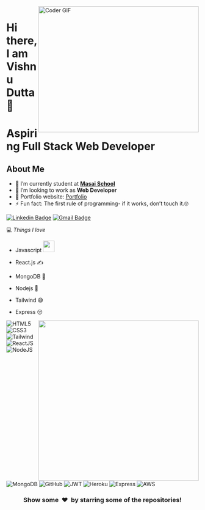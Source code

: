 <img align="right" src="developer.gif" alt="Coder GIF" width="420" height="330">



# Hi there, I am Vishnu Dutta 👋
# Aspiring Full Stack Web Developer

## About Me
- 🔭 I’m currently student at **[Masai School](https://www.masaischool.com/)**
- 👯 I’m looking to work as **Web Developer**
- 🎯 Portfolio website: [Portfolio](https://vishnu.dorik.io/)
- ⚡ Fun fact: The first rule of programming- if it works, don’t touch it.🤓

[![Linkedin Badge](https://img.shields.io/badge/-Vishnu-blue?style=flat-square&logo=Linkedin&logoColor=white&link=https://www.linkedin.com/in/vishnu-dutta-90baba20b/)](https://www.linkedin.com/in/vishnu-dutta-90baba20b/)
[![Gmail Badge](https://img.shields.io/badge/-dutta1vishnu@gmail.com-c14438?style=flat-square&logo=Gmail&logoColor=white&link=mailto:dutta1vishnu@gmail.com)](mailto:dutta1vishnu@gmail.com) 




💻 *Things I love*
- Javascript <img src="https://media.giphy.com/media/WUlplcMpOCEmTGBtBW/giphy.gif" width="30"> 
- React.js ✍️
- MongoDB 🧐
- Nodejs 😬
- Tailwind 😅
- Express 😚

    <a href="https://github.com/vishnudutta1/github-readme-stats" title="Go to Source">
      <img align="right" width=420 height="auto" src="https://github-readme-stats.vercel.app/api?username=vishnudutta1&show_icons=true&theme=dark&border_color=61dafb&hide_border=true&include_all_commits=true" />
    </a>
	

![HTML5](https://img.shields.io/badge/HTML5-E34F26?style=for-the-badge&logo=html5&logoColor=white)
![CSS3](https://img.shields.io/badge/CSS3-1572B6?style=for-the-badge&logo=css3&logoColor=white)
![Tailwind](https://img.shields.io/badge/Tailwind_CSS-38B2AC?style=for-the-badge&logo=tailwind-css&logoColor=white)
![ReactJS](https://img.shields.io/badge/React-20232A?style=for-the-badge&logo=react&logoColor=61DAFB)
![NodeJS](https://img.shields.io/badge/Node.js-339933?style=for-the-badge&logo=nodedotjs&logoColor=white)
![MongoDB](https://img.shields.io/badge/MongoDB-4EA94B?style=for-the-badge&logo=mongodb&logoColor=white)
![GitHub](https://img.shields.io/badge/GitHub-100000?style=for-the-badge&logo=github&logoColor=white)
![JWT](https://img.shields.io/badge/JWT-000000?style=for-the-badge&logo=JSON%20web%20tokens&logoColor=white)
![Heroku](https://img.shields.io/badge/Heroku-430098?style=for-the-badge&logo=heroku&logoColor=white)
![Express](https://img.shields.io/badge/Express.js-000000?style=for-the-badge&logo=express&logoColor=white)
![AWS](https://img.shields.io/badge/Amazon_AWS-FF9900?style=for-the-badge&logo=amazonaws&logoColor=white)


<div align="center">
    <h3 align="center">Show some &nbsp;❤️&nbsp; by starring some of the repositories!</h3>
</div>